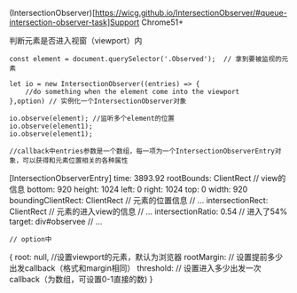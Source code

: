 (IntersectionObserver)[https://wicg.github.io/IntersectionObserver/#queue-intersection-observer-task]Support Chrome51+

判断元素是否进入视窗（viewport）内

```
const element = document.querySelector('.Observed');  // 拿到要被监视的元素

let io = new IntersectionObserver((entries) => {
	//do something when the element come into the viewport	
},option) // 实例化一个IntersectionObserver对象

io.observe(element); //监听多个element的位置
io.observe(element1); 
io.observe(element1); 

//callback中entries参数是一个数组，每一项为一个IntersectionObserverEntry对象，可以获得和元素位置相关的各种属性
```
[IntersectionObserverEntry]
    time: 3893.92
  rootBounds: ClientRect // view的信息
      bottom: 920
      height: 1024
      left: 0
      right: 1024
      top: 0
      width: 920
  boundingClientRect: ClientRect // 元素的位置信息
    // ...
  intersectionRect: ClientRect // 元素的进入view的信息
    // ...
    intersectionRatio: 0.54 // 进入了54%
  target: div#observee
    // ...
```
// option中
```
{
  root: null, //设置viewport的元素，默认为浏览器
  rootMargin: // 设置提前多少出发callback（格式和margin相同）
  threshold: // 设置进入多少出发一次callback（为数组，可设置0-1直接的数)
}
